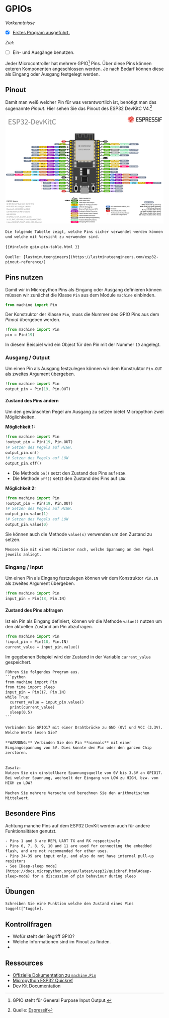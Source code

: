 # GPIOs

*Vorkenntnisse*

- [x] [Erstes Program ausgeführt.](start.md)

*Ziel:*

- [ ] Ein- und Ausgänge benutzen.


Jeder Microcontroller hat mehrere GPIO[^gpio] Pins.
Über diese Pins können exteren Komponenten angeschlossen werden.
Je nach Bedarf können diese als Eingang oder Ausgang festgelegt werden.

## Pinout

Damit man weiß welcher Pin für was verantwortlich ist, benötigt man das sogenannte _Pinout_.
Hier sehen Sie das Pinout des ESP32 DevKitC V4.[^quelle pinout]

![ESP32 DevKit Pinout](./assets/esp32_devkitC_v4_pinlayout.png)

~~~admonish warning title="Achtung! Manche Pins sollten Sie nicht verwenden!" collapsible=true
Die folgende Tabelle zeigt, welche Pins sicher verwendet werden können und welche mit Vorsicht zu verwenden sind.

{{#include gpio-pin-table.html }}

Quelle: [lastminuteengineers](https://lastminuteengineers.com/esp32-pinout-reference/)

~~~

## Pins nutzen

Damit wir in Micropython Pins als Eingang oder Ausgang definieren können müssen wir zunächst die Klasse `Pin` aus dem Module `machine` einbinden.
```python
from machine import Pin
```

Der Konstruktor der Klasse `Pin`, muss die Nummer des GPIO Pins aus dem *Pinout* übergeben werden.
```python
!from machine import Pin
pin = Pin(19)
```
In diesem Beispiel wird ein Object für den Pin mit der Nummer `19` angelegt.

### Ausgang / Output

Um einen Pin als Ausgang festzulegen können wir dem Konstruktor `Pin.OUT` als zweites Argument übergeben.
```python
!from machine import Pin
output_pin = Pin(19, Pin.OUT)
```

#### Zustand des Pins ändern
Um den gewünschten Pegel am Ausgang zu setzen bietet Micropython zwei Möglichkeiten.

**Möglichkeit 1:**
```python
!from machine import Pin
!output_pin = Pin(19, Pin.OUT)
!# Setzen des Pegels auf HIGH.
output_pin.on()
!# Setzen des Pegels auf LOW
output_pin.off()
```

- Die Methode `on()` setzt den Zustand des Pins auf `HIGH`.
- Die Methode `off()` setzt den Zustand des Pins auf `LOW`.

**Möglichkeit 2:**
```python
!from machine import Pin
!output_pin = Pin(19, Pin.OUT)
!# Setzen des Pegels auf HIGH.
output_pin.value(1)
!# Setzen des Pegels auf LOW
output_pin.value(0)
```

Sie können auch die Methode `value(x)` verwenden um den Zustand zu setzen.

```admonish task
Messen Sie mit einem Multimeter nach, welche Spannung an dem Pegel jeweils anliegt.
```

### Eingang / Input

Um einen Pin als Eingang festzulegen können wir dem Konstruktor `Pin.IN` als zweites Argument übergeben.
```python
!from machine import Pin
input_pin = Pin(18, Pin.IN)
```

#### Zustand des Pins abfragen

Ist ein Pin als Eingang definiert, können wir die Methode `value()` nutzen um den aktuellen Zustand am Pin abzufragen.

```python
!from machine import Pin
!input_pin = Pin(18, Pin.IN)
current_value = input_pin.value()
```

Im gegebenen Beispiel wird der Zustand in der Variable `current_value` gespeichert.

~~~admonish task
Führen Sie folgendes Program aus.
```python
from machine import Pin
from time import sleep
input_pin = Pin(17, Pin.IN)
while True:
  current_value = input_pin.value()
  print(current_value)
  sleep(0.5)
```

Verbinden Sie GPIO17 mit einer Drahtbrücke zu GND (0V) und VCC (3.3V). Welche Werte lesen Sie?

**WARNUNG:** Verbinden Sie den Pin **niemals** mit einer Eingangsspannung von 5V. Dies könnte den Pin oder den ganzen Chip zerstören.


Zusatz:
Nutzen Sie ein einstellbare Spannungsquelle von 0V bis 3.3V an GPIO17.
Bei welcher Spannung, wechselt der Eingang von LOW zu HIGH, bzw. von HIGH zu LOW?

Machen Sie mehrere Versuche und berechnen Sie den arithmetischen Mittelwert.
~~~

## Besondere Pins
Achtung manche Pins auf dem ESP32 DevKit werden auch für andere Funktionalitäten genutzt.

~~~admonish info
- Pins 1 and 3 are REPL UART TX and RX respectively
- Pins 6, 7, 8, 9, 10 and 11 are used for connecting the embedded flash, and are not recommended for other uses.
- Pins 34-39 are input only, and also do not have internal pull-up resistors
- See [Deep-sleep mode](https://docs.micropython.org/en/latest/esp32/quickref.html#deep-sleep-mode) for a discussion of pin behaviour during sleep
~~~

## Übungen

~~~admonish do title="Übung 1"
Schreiben Sie eine Funktion welche den Zustand eines Pins toggelt[^toggle].
~~~

## Kontrollfragen

- Wofür steht der Begriff GPIO?
- Welche Informationen sind im Pinout zu finden.
-

## Ressources
- [Offizielle Dokumentation zu `machine.Pin`](https://docs.micropython.org/en/latest/library/machine.Pin.html)
- [Micropython ESP32 Quickref](https://docs.micropython.org/en/latest/esp32/quickref.html#pins-and-gpio)
- [Dev Kit Documentation](https://docs.espressif.com/projects/esp-dev-kits/en/latest/esp32/esp32-devkitc/index.html#)

[^gpio]: GPIO steht für General Purpose Input Output.
[^quelle pinout]: Quelle: [Espressif](https://docs.espressif.com/projects/esp-dev-kits/en/latest/esp32/esp32-devkitc/user_guide.html#overview)
[^toggle]: Toggeln bedeutet umschalten, dh. wenn vorher HIGH setzte auf LOW und wenn vorher LOW setze auf HIGH.
